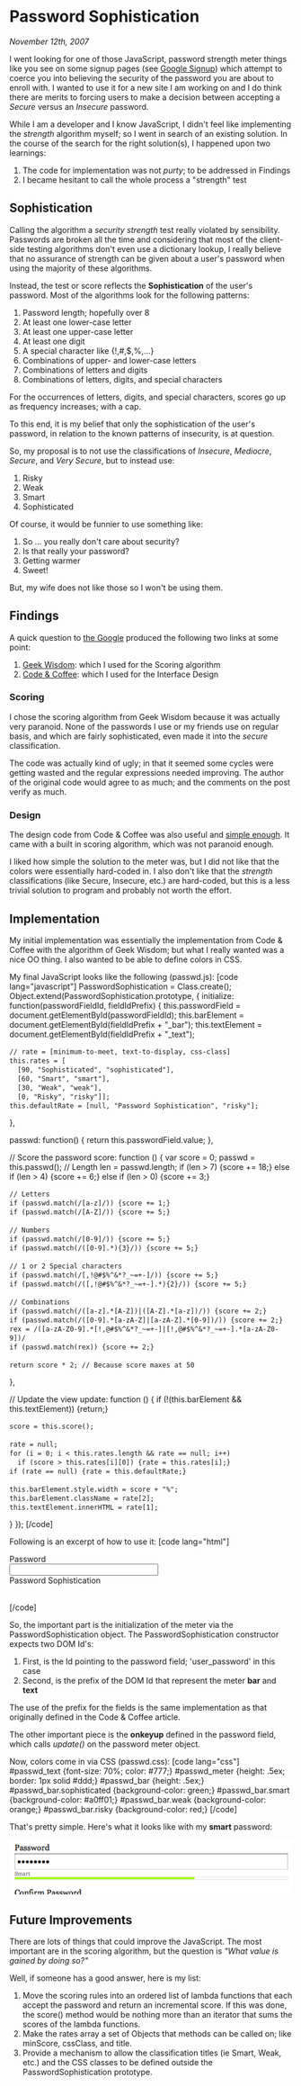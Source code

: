 # Password Sophistication

<cite>November 12th, 2007</cite>

I went looking for one of those JavaScript, password strength meter things like you see on some signup pages (see [Google Signup](https://www.google.com/accounts/NewAccount)) which attempt to coerce you into believing the security of the password you are about to enroll with. I wanted to use it for a new site I am working on and I do think there are merits to forcing users to make a decision between accepting a _Secure_ versus an _Insecure_ password.

While I am a developer and I know JavaScript, I didn't feel like implementing the _strength_ algorithm myself; so I went in search of an existing solution. In the course of the search for the right solution(s), I happened upon two learnings:

1. The code for implementation was not _purty_; to be addressed in Findings
1. I became hesitant to call the whole process a "strength" test

## Sophistication

Calling the algorithm a _security strength_ test really violated by sensibility. Passwords are broken all the time and considering that most of the client-side testing algorithms don't even use a dictionary lookup, I really believe that no assurance of strength can be given about a user's password when using the majority of these algorithms.

Instead, the test or score reflects the **Sophistication** of the user's password. Most of the algorithms look for the following patterns:

1. Password length; hopefully over 8
1. At least one lower-case letter
1. At least one upper-case letter
1. At least one digit
1. A special character like {!,#,$,%,...} 
1. Combinations of upper- and lower-case letters 
1. Combinations of letters and digits
1. Combinations of letters, digits, and special characters

For the occurrences of letters, digits, and special characters, scores go up as frequency increases; with a cap.

To this end, it is my belief that only the sophistication of the user's password, in relation to the known patterns of insecurity, is at question.

So, my proposal is to not use the classifications of _Insecure_, _Mediocre_, _Secure_, and _Very Secure_, but to instead use:

1. Risky
1. Weak
1. Smart
1. Sophisticated

Of course, it would be funnier to use something like:

1. So ... you really don't care about security?
1. Is that really your password?
1. Getting warmer
1. Sweet!

But, my wife does not like those so I won't be using them.

## Findings

A quick question to [the Google](http://www.google.com/search?q=javascript+password+strength+meter) produced the following two links at some point:

1. [Geek Wisdom](http://www.geekwisdom.com/dyn/passwdmeter): which I used for the Scoring algorithm
1. [Code & Coffee](http://www.codeandcoffee.com/2007/06/27/how-to-make-a-password-strength-meter-like-google/): which I used for the Interface Design

### Scoring

I chose the scoring algorithm from Geek Wisdom because it was actually very paranoid. None of the passwords I use or my friends use on regular basis, and which are fairly sophisticated, even made it into the _secure_ classification.

The code was actually kind of ugly; in that it seemed some cycles were getting wasted and the regular expressions needed improving. The author of the original code would agree to as much; and the comments on the post verify as much.

### Design

The design code from Code & Coffee was also useful and [simple enough](http://www.codeandcoffee.com/wp-content/uploads/pwd_strength.js). It came with a built in scoring algorithm, which was not paranoid enough.

I liked how simple the solution to the meter was, but I did not like that the colors were essentially hard-coded in. I also don't like that the _strength_ classifications (like Secure, Insecure, etc.) are hard-coded, but this is a less trivial solution to program and probably not worth the effort.

## Implementation

My initial implementation was essentially the implementation from Code & Coffee with the algorithm of Geek Wisdom; but what I really wanted was a nice OO thing. I also wanted to be able to define colors in CSS.

My final JavaScript looks like the following (passwd.js):
[code lang="javascript"]
PasswordSophistication = Class.create();
Object.extend(PasswordSophistication.prototype, {
  initialize: function(passwordFieldId, fieldIdPrefix) {
    this.passwordField = document.getElementById(passwordFieldId);
    this.barElement = document.getElementById(fieldIdPrefix + "_bar");
    this.textElement = document.getElementById(fieldIdPrefix + "_text");

    // rate = [minimum-to-meet, text-to-display, css-class]
    this.rates = [
      [90, "Sophisticated", "sophisticated"],
      [60, "Smart", "smart"],
      [30, "Weak", "weak"],
      [0, "Risky", "risky"]];
    this.defaultRate = [null, "Password Sophistication", "risky"];
  },

  passwd: function() {
    return this.passwordField.value;
  },

  // Score the password
  score: function () {
    var score = 0;
    passwd = this.passwd();
    // Length
    len = passwd.length;
    if (len > 7) {score += 18;}
    else if (len > 4) {score += 6;}
    else if (len > 0) {score += 3;}

    // Letters
    if (passwd.match(/[a-z]/)) {score += 1;}
    if (passwd.match(/[A-Z]/)) {score += 5;}

    // Numbers
    if (passwd.match(/[0-9]/)) {score += 5;}
    if (passwd.match(/([0-9].*){3}/)) {score += 5;}

    // 1 or 2 Special characters
    if (passwd.match(/[,!@#$%^&*?_~=+-]/)) {score += 5;}
    if (passwd.match(/([,!@#$%^&*?_~=+-].*){2}/)) {score += 5;}

    // Combinations
    if (passwd.match(/([a-z].*[A-Z])|([A-Z].*[a-z])/)) {score += 2;}
    if (passwd.match(/([0-9].*[a-zA-Z]|[a-zA-Z].*[0-9])/)) {score += 2;}
    rex = /([a-zA-Z0-9].*[!,@#$%^&*?_~=+-]|[!,@#$%^&*?_~=+-].*[a-zA-Z0-9])/
    if (passwd.match(rex)) {score += 2;}
  
    return score * 2; // Because score maxes at 50
  },

  // Update the view
  update: function () {
    if (!(this.barElement && this.textElement)) {return;}

    score = this.score();

    rate = null;
    for (i = 0; i < this.rates.length && rate == null; i++)
      if (score > this.rates[i][0]) {rate = this.rates[i];}
    if (rate == null) {rate = this.defaultRate;}
 
    this.barElement.style.width = score + "%";
    this.barElement.className = rate[2];
    this.textElement.innerHTML = rate[1];
  }
});
[/code]

Following is an excerpt of how to use it:
[code lang="html"]
<script src="/javascripts/passwd.js?1189743366" type="text/javascript"></script>
<link href="/stylesheets/passwd.css?1189743142"
  media="screen" rel="Stylesheet" type="text/css" />
<p>
  <div class='label'><label for='password'>Password</label></div>
  <div>
    <input id="user_password" name="user[password]"
      onkeyup="passwdMeter.update();"
      size="30" type="password" />
  </div>

  <div id='passwd_text'>Password Sophistication</div>
  <div id='passwd_meter'><div id='passwd_bar'>&nbsp;</div></div>
</p>
<script>
  passwdMeter = new PasswordSophistication('user_password', 'passwd');
</script>
[/code]

So, the important part is the initialization of the meter via the PasswordSophistication object. The PasswordSophistication constructor expects two DOM Id's:

1. First, is the Id pointing to the password field; 'user_password' in this case
1. Second, is the prefix of the DOM Id that represent the meter __bar__ and __text__

The use of the prefix for the fields is the same implementation as that originally defined in the Code & Coffee article.

The other important piece is the __onkeyup__ defined in the password field, which calls _update()_ on the password meter object.

Now, colors come in via CSS (passwd.css):
[code lang="css"]
#passwd_text {font-size: 70%; color: #777;}
#passwd_meter {height: .5ex; border: 1px solid #ddd;}
#passwd_bar {height: .5ex;}
#passwd_bar.sophisticated {background-color: green;}
#passwd_bar.smart {background-color: #a0ff01;}
#passwd_bar.weak {background-color: orange;}
#passwd_bar.risky {background-color: red;}
[/code]

That's pretty simple. Here's what it looks like with my __smart__ password:

<img src="/images/articles/code/smart-passwd.png">

## Future Improvements

There are lots of things that could improve the JavaScript. The most important are in the scoring algorithm, but the question is _"What value is gained by doing so?"_

Well, if someone has a good answer, here is my list:

1. Move the scoring rules into an ordered list of lambda functions that each accept the password and return an incremental score. If this was done, the score() method would be nothing more than an iterator that sums the scores of the lambda functions.
1. Make the rates array a set of Objects that methods can be called on; like minScore, cssClass, and title.
1. Provide a mechanism to allow the classification titles (ie Smart, Weak, etc.) and the CSS classes to be defined outside the PasswordSophistication prototype.
